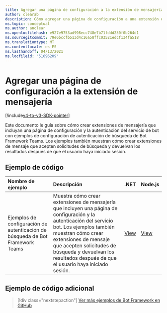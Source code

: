 ```yaml
---
title: Agregar una página de configuración a la extensión de mensajería
author: clearab
description: Cómo agregar una página de configuración a una extensión de mensajería
ms.topic: conceptual
ms.author: anclear
ms.openlocfilehash: e927e9753ad998ecc748e7b71fddd230f0b264d1
ms.sourcegitcommit: 79e6bccfb513d4c16a58ffc03521edcf134fa518
ms.translationtype: MT
ms.contentlocale: es-ES
ms.lasthandoff: 04/13/2021
ms.locfileid: "51696209"
---
```

# <a name="add-a-configuration-page-to-your-messaging-extension"></a>Agregar una página de configuración a la extensión de mensajería

[!include[v4-to-v3-SDK-pointer](~/includes/v4-to-v3-pointer-me.md)]

Este documento le guía sobre cómo crear extensiones de mensajería que incluyan una página de configuración y la autenticación del servicio de bot con ejemplos de configuración de autenticación de búsqueda de Bot Framework Teams. Los ejemplos también muestran cómo crear extensiones de mensaje que acepten solicitudes de búsqueda y devuelvan los resultados después de que el usuario haya iniciado sesión.

## <a name="code-sample"></a>Ejemplo de código

| Nombre de ejemplo | Descripción | .NET | Node.js|   
|:---------------------|:--------------|:---------|:--------|
| Ejemplos de configuración de autenticación de búsqueda de Bot Framework Teams  | Muestra cómo crear extensiones de mensajería que incluyen una página de configuración y la autenticación del servicio bot. Los ejemplos también muestran cómo crear extensiones de mensaje que acepten solicitudes de búsqueda y devuelvan los resultados después de que el usuario haya iniciado sesión.|[View](https://github.com/microsoft/BotBuilder-Samples/tree/master/samples/csharp_dotnetcore/52.teams-messaging-extensions-search-auth-config)| [View](https://github.com/microsoft/BotBuilder-Samples/tree/master/samples/javascript_nodejs/52.teams-messaging-extensions-search-auth-config)|

## <a name="additional-code-sample"></a>Ejemplo de código adicional

> [!div class="nextstepaction"]
> [Ver más ejemplos de Bot Framework en GitHub](https://github.com/microsoft/BotBuilder-Samples)
